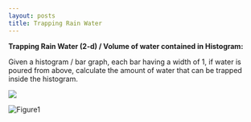 ```yaml
---
layout: posts
title: Trapping Rain Water
---
```



**Trapping Rain Water (2-d) / Volume of water contained in Histogram:**

Given a histogram / bar graph, each bar having a width of 1, if water is poured from above, calculate the amount of water that can be trapped inside the histogram.

![](https://github.com/ughosh1/Blog/Images/TrappingRainWater/fig1.jpg?raw=true)

![Figure1](https://github.com/ughosh1/Blog/Images/TrappingRainWater/fig1.jpg "Figure1")
